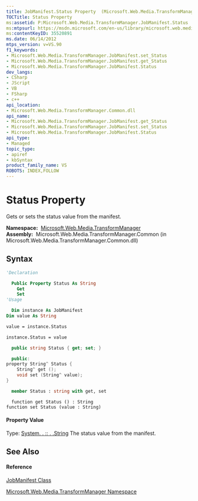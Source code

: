 ```yaml
---
title: JobManifest.Status Property  (Microsoft.Web.Media.TransformManager)
TOCTitle: Status Property
ms:assetid: P:Microsoft.Web.Media.TransformManager.JobManifest.Status
ms:mtpsurl: https://msdn.microsoft.com/en-us/library/microsoft.web.media.transformmanager.jobmanifest.status(v=VS.90)
ms:contentKeyID: 35520891
ms.date: 06/14/2012
mtps_version: v=VS.90
f1_keywords:
- Microsoft.Web.Media.TransformManager.JobManifest.set_Status
- Microsoft.Web.Media.TransformManager.JobManifest.get_Status
- Microsoft.Web.Media.TransformManager.JobManifest.Status
dev_langs:
- CSharp
- JScript
- VB
- FSharp
- c++
api_location:
- Microsoft.Web.Media.TransformManager.Common.dll
api_name:
- Microsoft.Web.Media.TransformManager.JobManifest.get_Status
- Microsoft.Web.Media.TransformManager.JobManifest.set_Status
- Microsoft.Web.Media.TransformManager.JobManifest.Status
api_type:
- Managed
topic_type:
- apiref
- kbSyntax
product_family_name: VS
ROBOTS: INDEX,FOLLOW
---
```


# Status Property

Gets or sets the status value from the manifest.

**Namespace:**  [Microsoft.Web.Media.TransformManager](microsoft-web-media-transformmanager-namespace.md)  
**Assembly:**  Microsoft.Web.Media.TransformManager.Common (in Microsoft.Web.Media.TransformManager.Common.dll)

## Syntax

``` vb
'Declaration

  Public Property Status As String
    Get
    Set
'Usage

  Dim instance As JobManifest
Dim value As String

value = instance.Status

instance.Status = value
```

``` csharp
  public string Status { get; set; }
```

``` c++
  public:
property String^ Status {
    String^ get ();
    void set (String^ value);
}
```

``` fsharp
  member Status : string with get, set
```

``` jscript
  function get Status () : String
function set Status (value : String)
```

#### Property Value

Type: [System. . :: . .String](https://msdn.microsoft.com/en-us/library/s1wwdcbf\(v=vs.90\))  
The status value from the manifest.  

## See Also

#### Reference

[JobManifest Class](jobmanifest-class-microsoft-web-media-transformmanager.md)

[Microsoft.Web.Media.TransformManager Namespace](microsoft-web-media-transformmanager-namespace.md)

